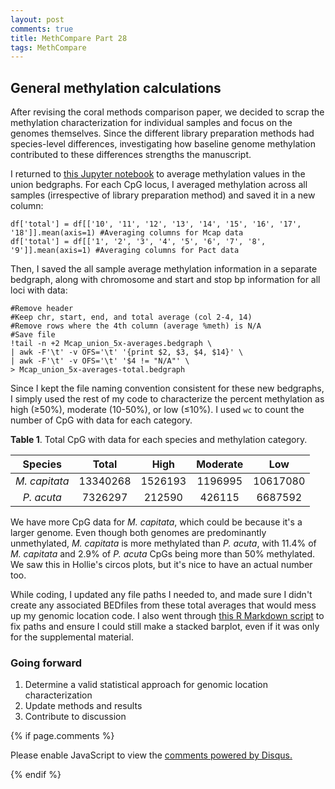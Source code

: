 ```yaml
---
layout: post
comments: true
title: MethCompare Part 28
tags: MethCompare
---
```


## General methylation calculations

After revising the coral methods comparison paper, we decided to scrap the methylation characterization for individual samples and focus on the genomes themselves. Since the different library preparation methods had species-level differences, investigating how baseline genome methylation contributed to these differences strengths the manuscript. 

I returned to [this Jupyter notebook](https://github.com/hputnam/Meth_Compare/blob/master/code/02.04-Characterizing-CpG-Methylation-5x-Union.ipynb) to average methylation values in the union bedgraphs. For each CpG locus, I averaged methylation across all samples (irrespective of library preparation method) and saved it in a new column:

```
df['total'] = df[['10', '11', '12', '13', '14', '15', '16', '17', '18']].mean(axis=1) #Averaging columns for Mcap data
df['total'] = df[['1', '2', '3', '4', '5', '6', '7', '8', '9']].mean(axis=1) #Averaging columns for Pact data
```

Then, I saved the all sample average methylation information in a separate bedgraph, along with chromosome and start and stop bp information for all loci with data:

```
#Remove header
#Keep chr, start, end, and total average (col 2-4, 14)
#Remove rows where the 4th column (average %meth) is N/A
#Save file
!tail -n +2 Mcap_union_5x-averages.bedgraph \
| awk -F'\t' -v OFS='\t' '{print $2, $3, $4, $14}' \
| awk -F'\t' -v OFS='\t' '$4 != "N/A"' \
> Mcap_union_5x-averages-total.bedgraph
```

Since I kept the file naming convention consistent for these new bedgraphs, I simply used the rest of my code to characterize the percent methylation as high (≥50%), moderate (10-50%), or low (≤10%). I used `wc` to count the number of CpG with data for each category.

**Table 1**. Total CpG with data for each species and methylation category.

|  **Species**  | **Total** | **High** | **Moderate** |  **Low** |
|:-------------:|:---------:|:--------:|:------------:|:--------:|
| _M. capitata_ |  13340268 |  1526193 |    1196995   | 10617080 |
|   _P. acuta_  |  7326297  |  212590  |    426115    |  6687592 |

We have more CpG data for *M. capitata*, which could be because it's a larger genome. Even though both genomes are predominantly unmethylated, *M. capitata* is more methylated than *P. acuta*, with 11.4% of *M. capitata* and 2.9% of *P. acuta* CpGs being more than 50% methylated. We saw this in Hollie's circos plots, but it's nice to have an actual number too.

While coding, I updated any file paths I needed to, and made sure I didn't create any associated BEDfiles from these total averages that would mess up my genomic location code. I also went through [this R Markdown script](https://github.com/hputnam/Meth_Compare/blob/master/code/02.05-Characterizing-CpG-Methylation-5x-Union-Summary-Plots.Rmd) to fix paths and ensure I could still make a stacked barplot, even if it was only for the supplemental material.

### Going forward

1. Determine a valid statistical approach for genomic location characterization
2. Update methods and results
2. Contribute to discussion

{% if page.comments %}

<div id="disqus_thread"></div>
<script>

/**
*  RECOMMENDED CONFIGURATION VARIABLES: EDIT AND UNCOMMENT THE SECTION BELOW TO INSERT DYNAMIC VALUES FROM YOUR PLATFORM OR CMS.
*  LEARN WHY DEFINING THESE VARIABLES IS IMPORTANT: https://disqus.com/admin/universalcode/#configuration-variables*/
/*
var disqus_config = function () {
this.page.url = PAGE_URL;  // Replace PAGE_URL with your page's canonical URL variable
this.page.identifier = PAGE_IDENTIFIER; // Replace PAGE_IDENTIFIER with your page's unique identifier variable
};
*/
(function() { // DON'T EDIT BELOW THIS LINE
var d = document, s = d.createElement('script');
s.src = 'https://the-responsible-grad-student.disqus.com/embed.js';
s.setAttribute('data-timestamp', +new Date());
(d.head || d.body).appendChild(s);
})();
</script>
<noscript>Please enable JavaScript to view the <a href="https://disqus.com/?ref_noscript">comments powered by Disqus.</a></noscript>

{% endif %}

<script id="dsq-count-scr" src="//the-responsible-grad-student.disqus.com/count.js" async></script>
  
